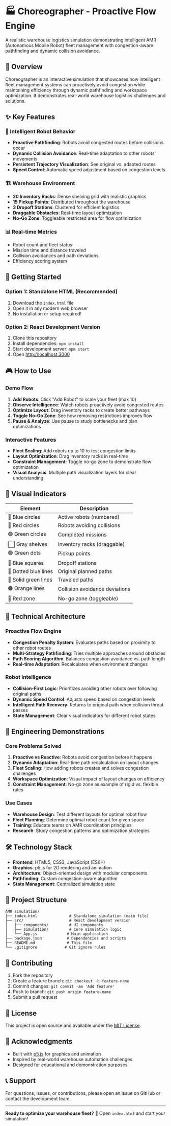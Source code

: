 # 🏭 Choreographer - Proactive Flow Engine

A realistic warehouse logistics simulation demonstrating intelligent AMR (Autonomous Mobile Robot) fleet management with congestion-aware pathfinding and dynamic collision avoidance.

## 🎯 Overview

Choreographer is an interactive simulation that showcases how intelligent fleet management systems can proactively avoid congestion while maintaining efficiency through dynamic pathfinding and workspace optimization. It demonstrates real-world warehouse logistics challenges and solutions.

## ✨ Key Features

### 🤖 Intelligent Robot Behavior
- **Proactive Pathfinding**: Robots avoid congested routes before collisions occur
- **Dynamic Collision Avoidance**: Real-time adaptation to other robots' movements
- **Persistent Trajectory Visualization**: See original vs. adapted routes
- **Speed Control**: Automatic speed adjustment based on congestion levels

### 🏗️ Warehouse Environment
- **20 Inventory Racks**: Dense shelving grid with realistic graphics
- **15 Pickup Points**: Distributed throughout the warehouse
- **3 Dropoff Stations**: Clustered for efficient logistics
- **Draggable Obstacles**: Real-time layout optimization
- **No-Go Zone**: Toggleable restricted area for flow optimization

### 📊 Real-time Metrics
- Robot count and fleet status
- Mission time and distance traveled
- Collision avoidances and path deviations
- Efficiency scoring system

## 🚀 Getting Started

### Option 1: Standalone HTML (Recommended)
1. Download the `index.html` file
2. Open it in any modern web browser
3. No installation or setup required!

### Option 2: React Development Version
1. Clone this repository
2. Install dependencies: `npm install`
3. Start development server: `npm start`
4. Open [http://localhost:3000](http://localhost:3000)

## 🎮 How to Use

### Demo Flow
1. **Add Robots**: Click "Add Robot" to scale your fleet (max 10)
2. **Observe Intelligence**: Watch robots proactively avoid congested routes
3. **Optimize Layout**: Drag inventory racks to create better pathways
4. **Toggle No-Go Zone**: See how removing restrictions improves flow
5. **Pause & Analyze**: Use pause to study bottlenecks and plan optimizations

### Interactive Features
- **Fleet Scaling**: Add robots up to 10 to test congestion limits
- **Layout Optimization**: Drag inventory racks in real-time
- **Constraint Management**: Toggle no-go zone to demonstrate flow optimization
- **Visual Analysis**: Multiple path visualization layers for clear understanding

## 🎨 Visual Indicators

| Element | Description |
|---------|-------------|
| 🔵 Blue circles | Active robots (numbered) |
| 🔴 Red circles | Robots avoiding collisions |
| 🟢 Green circles | Completed missions |
| ⬜ Gray shelves | Inventory racks (draggable) |
| 🟢 Green dots | Pickup points |
| 🔵 Blue squares | Dropoff stations |
| 📏 Dotted blue lines | Original planned paths |
| 📏 Solid green lines | Traveled paths |
| 🟠 Orange lines | Collision avoidance deviations |
| 🚫 Red zone | No-go zone (toggleable) |

## 🧠 Technical Architecture

### Proactive Flow Engine
- **Congestion Penalty System**: Evaluates paths based on proximity to other robot routes
- **Multi-Strategy Pathfinding**: Tries multiple approaches around obstacles
- **Path Scoring Algorithm**: Balances congestion avoidance vs. path length
- **Real-time Adaptation**: Recalculates when environment changes

### Robot Intelligence
- **Collision-First Logic**: Prioritizes avoiding other robots over following original paths
- **Dynamic Speed Control**: Adjusts speed based on congestion levels
- **Intelligent Path Recovery**: Returns to original path when collision threat passes
- **State Management**: Clear visual indicators for different robot states

## 🎯 Engineering Demonstrations

### Core Problems Solved
1. **Proactive vs Reactive**: Robots avoid congestion before it happens
2. **Dynamic Adaptation**: Real-time path recalculation on layout changes
3. **Fleet Scaling**: How adding robots creates and solves congestion challenges
4. **Workspace Optimization**: Visual impact of layout changes on efficiency
5. **Constraint Management**: No-go zone as example of rigid vs. flexible rules

### Use Cases
- **Warehouse Design**: Test different layouts for optimal robot flow
- **Fleet Planning**: Determine optimal robot count for given space
- **Training**: Educate teams on AMR coordination principles
- **Research**: Study congestion patterns and optimization strategies

## 🛠️ Technology Stack

- **Frontend**: HTML5, CSS3, JavaScript (ES6+)
- **Graphics**: p5.js for 2D rendering and animation
- **Architecture**: Object-oriented design with modular components
- **Pathfinding**: Custom congestion-aware algorithm
- **State Management**: Centralized simulation state

## 📁 Project Structure

```
AMR simulation/
├── index.html              # Standalone simulation (main file)
├── src/                    # React development version
│   ├── components/         # UI components
│   ├── simulation/         # Core simulation logic
│   └── App.js             # Main application
├── package.json           # Dependencies and scripts
├── README.md              # This file
└── .gitignore            # Git ignore rules
```

## 🤝 Contributing

1. Fork the repository
2. Create a feature branch: `git checkout -b feature-name`
3. Commit changes: `git commit -am 'Add feature'`
4. Push to branch: `git push origin feature-name`
5. Submit a pull request

## 📄 License

This project is open source and available under the [MIT License](LICENSE).

## 🙏 Acknowledgments

- Built with [p5.js](https://p5js.org/) for graphics and animation
- Inspired by real-world warehouse automation challenges
- Designed for educational and demonstration purposes

## 📞 Support

For questions, issues, or contributions, please open an issue on GitHub or contact the development team.

---

**Ready to optimize your warehouse fleet?** 🚀 Open `index.html` and start your simulation!